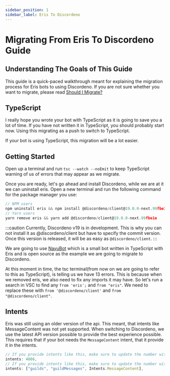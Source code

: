 ```yaml
---
sidebar_position: 1
sidebar_label: Eris To Discordeno
---
```


# Migrating From Eris To Discordeno Guide

## Understanding The Goals of This Guide

This guide is a quick-paced walkthrough meant for explaining the migration process for Eris bots to using Discordeno. If you are not sure whether you want to migrate, please read [Should I Migrate?](../intro.md)

## TypeScript

I really hope you wrote your bot with TypeScript as it is going to save you a lot of time. If you have not written it in TypeScript, you should probably start now. Using this migrating as a push to switch to TypeScript.

If your bot is using TypeScript, this migration will be a lot easier.

## Getting Started

Open up a terminal and run `tsc --watch --noEmit` to keep TypeScript warning of us of errors that may appear as we migrate.

Once you are ready, let's go ahead and install Discordeno, while we are at it we can uninstall eris. Open a new terminal and run the following command for the package manager you use:

```ts
// NPM users
npm uninstall eris && npm install @discordeno/client@19.0.0-next.99fbe1e
// Yarn users
yarn remove eris && yarn add @discordeno/client@19.0.0-next.99fbe1e
```

:::caution
Currently, Discordeno v19 is in development. This is why you can not install it as @discordeno/client but have to specify the commit version. Once this version is released, it will be as easy as `@discordeno/client`.
:::

We are going to use [NayuBot](https://github.com/AwesomeStickz/Nayu-Bot) which is a small bot written in TypeScript with Eris and is open source as the example we are going to migrate to Discordeno.

At this moment in time, the tsc terminal(from now on we are going to refer to this as TypeScript), is telling us we have 13 errors. This is because when we removed eris, we also need to fix any imports it may have. So let's run a search in VSC to find any `from 'eris';` and `from "eris"`. We need to replace these with `from '@discordeno/client'` and `from "@discordeno/client"`.

## Intents

Eris was still using an older version of the api. This meant, that intents like MessageContent was not yet supported. When switching to Discordeno, we use the latest API version possible to provide the best experience possible. This requires that if your bot needs the `MessageContent` intent, that it provide it in the intents.

```ts
// If you provide intents like this, make sure to update the number with MessageContent intent.
intents: 4086,
// If you provide intents like this, make sure to update the number with MessageContent as below
intents: ["guilds", "guildMessages", Intents.MessageContent],
```


